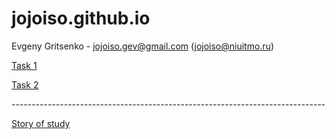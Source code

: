 # jojoiso.github.io
Evgeny Gritsenko - jojoiso.gev@gmail.com (jojoiso@niuitmo.ru)

<p>
  <a href="https://jojoiso.github.io/hw1/hw1.html" rel="nofollow">Task 1</a>
</p>

<p>
  <a href="https://jojoiso.github.io/hw2/index.html" rel="nofollow">Task 2</a>
</p>
<p>
  ------------------------------------------------------------------------------
</p>
<a href="https://jojoiso.github.io/Story of study process/index.html" rel="nofollow">Story of study</a>
